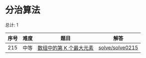 # 分治算法

<!--- table -->

总计: 1

| 序号 | 难度 | 题目                                                                                         | 解答                                  |
| ---- | ---- | -------------------------------------------------------------------------------------------- | ------------------------------------- |
| 215  | 中等 | [数组中的第 K 个最大元素](https://leetcode-cn.com/problems/kth-largest-element-in-an-array/) | [solve/solve0215](../solve/solve0215) |
